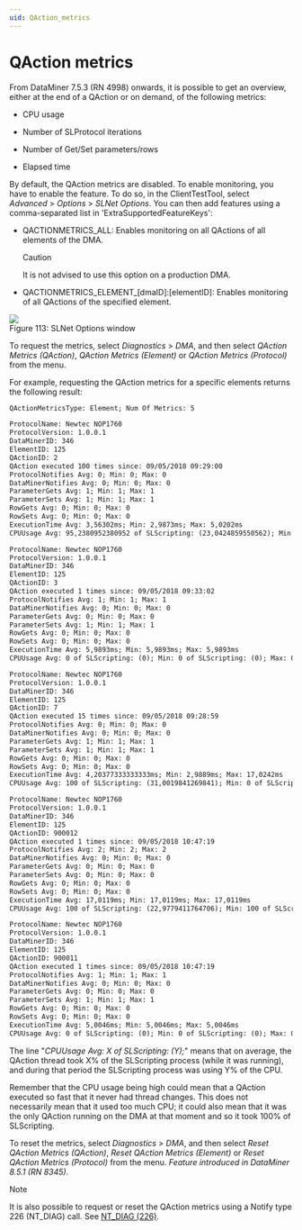 ```yaml
---
uid: QAction_metrics
---
```


# QAction metrics

From DataMiner 7.5.3 (RN 4998) onwards, it is possible to get an overview, either at the end of a QAction or on demand, of the following metrics:

- CPU usage

- Number of SLProtocol iterations

- Number of Get/Set parameters/rows

- Elapsed time

By default, the QAction metrics are disabled. To enable monitoring, you have to enable the feature. To do so, in the ClientTestTool, select *Advanced* > *Options* > *SLNet Options*. You can then add features using a comma-separated list in 'ExtraSupportedFeatureKeys':

- QACTIONMETRICS_ALL: Enables monitoring on all QActions of all elements of the DMA.

    > [!CAUTION]
    > It is not advised to use this option on a production DMA.

- QACTIONMETRICS_ELEMENT\_\[dmaID\]:\[elementID\]: Enables monitoring of all QActions of the specified element.

![](~/develop/images/SLNet_Options_Window.png)
<br>Figure 113: SLNet Options window

To request the metrics, select *Diagnostics* > *DMA*, and then select *QAction Metrics (QAction)*, *QAction Metrics (Element)* or *QAction Metrics (Protocol)* from the menu.

For example, requesting the QAction metrics for a specific elements returns the following result:

```txt
QActionMetricsType: Element; Num Of Metrics: 5

ProtocolName: Newtec NOP1760
ProtocolVersion: 1.0.0.1
DataMinerID: 346
ElementID: 125
QActionID: 2
QAction executed 100 times since: 09/05/2018 09:29:00
ProtocolNotifies Avg: 0; Min: 0; Max: 0
DataMinerNotifies Avg: 0; Min: 0; Max: 0
ParameterGets Avg: 1; Min: 1; Max: 1
ParameterSets Avg: 1; Min: 1; Max: 1
RowGets Avg: 0; Min: 0; Max: 0
RowSets Avg: 0; Min: 0; Max: 0
ExecutionTime Avg: 3,56302ms; Min: 2,9873ms; Max: 5,0202ms
CPUUsage Avg: 95,2380952380952 of SLScripting: (23,0424859550562); Min: 0 of SLScripting: (0); Max: 100 of SLScripting: (100)

ProtocolName: Newtec NOP1760
ProtocolVersion: 1.0.0.1
DataMinerID: 346
ElementID: 125
QActionID: 3
QAction executed 1 times since: 09/05/2018 09:33:02
ProtocolNotifies Avg: 1; Min: 1; Max: 1
DataMinerNotifies Avg: 0; Min: 0; Max: 0
ParameterGets Avg: 0; Min: 0; Max: 0
ParameterSets Avg: 1; Min: 1; Max: 1
RowGets Avg: 0; Min: 0; Max: 0
RowSets Avg: 0; Min: 0; Max: 0
ExecutionTime Avg: 5,9893ms; Min: 5,9893ms; Max: 5,9893ms
CPUUsage Avg: 0 of SLScripting: (0); Min: 0 of SLScripting: (0); Max: 0 of SLScripting: (0)

ProtocolName: Newtec NOP1760
ProtocolVersion: 1.0.0.1
DataMinerID: 346
ElementID: 125
QActionID: 7
QAction executed 15 times since: 09/05/2018 09:28:59
ProtocolNotifies Avg: 0; Min: 0; Max: 0
DataMinerNotifies Avg: 0; Min: 0; Max: 0
ParameterGets Avg: 1; Min: 1; Max: 1
ParameterSets Avg: 1; Min: 1; Max: 1
RowGets Avg: 0; Min: 0; Max: 0
RowSets Avg: 0; Min: 0; Max: 0
ExecutionTime Avg: 4,20377333333333ms; Min: 2,9889ms; Max: 17,0242ms
CPUUsage Avg: 100 of SLScripting: (31,0019841269841); Min: 0 of SLScripting: (0); Max: 100 of SLScripting: (22,9452778985209)

ProtocolName: Newtec NOP1760
ProtocolVersion: 1.0.0.1
DataMinerID: 346
ElementID: 125
QActionID: 900012
QAction executed 1 times since: 09/05/2018 10:47:19
ProtocolNotifies Avg: 2; Min: 2; Max: 2
DataMinerNotifies Avg: 0; Min: 0; Max: 0
ParameterGets Avg: 0; Min: 0; Max: 0
ParameterSets Avg: 0; Min: 0; Max: 0
RowGets Avg: 0; Min: 0; Max: 0
RowSets Avg: 0; Min: 0; Max: 0
ExecutionTime Avg: 17,0119ms; Min: 17,0119ms; Max: 17,0119ms
CPUUsage Avg: 100 of SLScripting: (22,9779411764706); Min: 100 of SLScripting: (22,9618678689623); Max: 100 of SLScripting: (22,9618678689623)

ProtocolName: Newtec NOP1760
ProtocolVersion: 1.0.0.1
DataMinerID: 346
ElementID: 125
QActionID: 900011
QAction executed 1 times since: 09/05/2018 10:47:19
ProtocolNotifies Avg: 1; Min: 1; Max: 1
DataMinerNotifies Avg: 0; Min: 0; Max: 0
ParameterGets Avg: 0; Min: 0; Max: 0
ParameterSets Avg: 1; Min: 1; Max: 1
RowGets Avg: 0; Min: 0; Max: 0
RowSets Avg: 0; Min: 0; Max: 0
ExecutionTime Avg: 5,0046ms; Min: 5,0046ms; Max: 5,0046ms
CPUUsage Avg: 0 of SLScripting: (0); Min: 0 of SLScripting: (0); Max: 0 of SLScripting: (0)
```

The line "*CPUUsage Avg: X of SLScripting: (Y);*" means that on average, the QAction thread took X% of the SLScripting process (while it was running), and during that period the SLScripting process was using Y% of the CPU.

Remember that the CPU usage being high could mean that a QAction executed so fast that it never had thread changes. This does not necessarily mean that it used too much CPU; it could also mean that it was the only QAction running on the DMA at that moment and so it took 100% of SLScripting.

To reset the metrics, select *Diagnostics* > *DMA*, and then select *Reset QAction Metrics (QAction)*, *Reset QAction Metrics (Element)* or *Reset QAction Metrics (Protocol)* from the menu. *Feature introduced in DataMiner 8.5.1 (RN 8345)*.

> [!NOTE]
> It is also possible to request or reset the QAction metrics using a Notify type 226 (NT_DIAG) call. See [NT_DIAG (226)](xref:Notify_Types#nt_diag-226).
>
